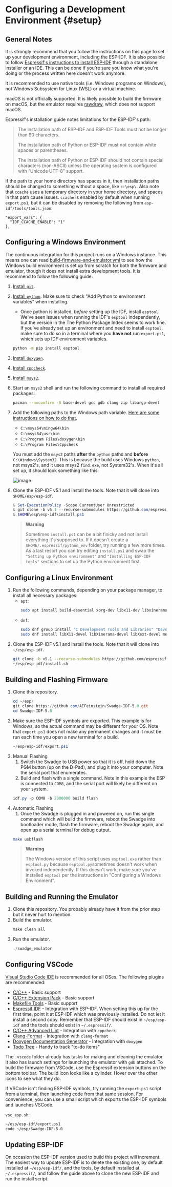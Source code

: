 # Configuring a Development Environment {#setup}

## General Notes

It is strongly recommend that you follow the instructions on this page to set up your development environment, including the ESP-IDF. It is also possible to follow [Espressif's instructions to install ESP-IDF](https://docs.espressif.com/projects/esp-idf/en/v5.1/esp32s2/get-started/index.html#installation) through a standalone installer or an IDE. This can be done if you're sure you know what you're doing or the process written here doesn't work anymore.

It is recommended to use native tools (i.e. Windows programs on Windows), not Windows Subsystem for Linux (WSL) or a virtual machine.

macOS is not officially supported. It is likely possible to build the firmware on macOS, but the emulator requires [rawdraw](https://github.com/cntools/rawdraw), which does not support macOS.

Espressif's installation guide notes limitations for the ESP-IDF's path:
> The installation path of ESP-IDF and ESP-IDF Tools must not be longer than 90 characters.
>
> The installation path of Python or ESP-IDF must not contain white spaces or parentheses.
>
> The installation path of Python or ESP-IDF should not contain special characters (non-ASCII) unless the operating system is configured with “Unicode UTF-8” support.

If the path to your home directory has spaces in it, then installation paths should be changed to something without a space, like `c:\esp\`. Also note that `ccache` uses a temporary directory in your home directory, and spaces in that path cause issues. `ccache` is enabled by default when running `export.ps1`, but it can be disabled by removing the following from `esp-idf/tools/tools.json`:
```
"export_vars": {
  "IDF_CCACHE_ENABLE": "1"
},
```

## Configuring a Windows Environment

The continuous integration for this project runs on a Windows instance. This means one can read [build-firmware-and-emulator.yml](https://github.com/AEFeinstein/Swadge-IDF-5.0/blob/main/.github/workflows/build-firmware-and-emulator.yml) to see how the Windows build environment is set up from scratch for both the firmware and emulator, though it does not install extra development tools. It is recommend to follow the following guide.

1. [Install `git`](https://git-scm.com/download/win).
2. [Install `python`](https://www.python.org/downloads/). Make sure to check "Add Python to environment variables" when installing.
    * Once python is installed, _before_ setting up the IDF, install `esptool`. We've seen issues when running the IDF's `esptool` independently, but the version in the The Python Package Index seems to work fine. If you've already set up an environment and need to install `esptool`, make sure to do so in a terminal where you **have not** run `export.ps1`, which sets up IDF environment variables.
    ```bash
    python -m pip install esptool
    ```
3. [Install `doxygen`](https://www.doxygen.nl/download.html).
4. [Install `cppcheck`](https://cppcheck.sourceforge.io/).
5. [Install `msys2`](https://www.msys2.org/).
6. Start an `msys2` shell and run the following command to install all required packages:
    ```bash
    pacman --noconfirm -S base-devel gcc gdb clang zip libargp-devel
    ```
7. Add the following paths to the Windows path variable. [Here are some instructions on how to do that](https://www.architectryan.com/2018/03/17/add-to-the-path-on-windows-10/).
    * `C:\msys64\mingw64\bin`
    * `C:\msys64\usr\bin`
    * `C:\Program Files\doxygen\bin` 
    * `C:\Program Files\Cppcheck`
    
    You must add the `msys2` paths **after** the `python` paths and **before** `C:\Windows\System32`. This is because the build uses Windows `python`, not msys2's, and it uses msys2 `find.exe`, not System32's. When it's all set up, it should look something like this:
    
    ![image](https://user-images.githubusercontent.com/231180/224911026-0c6b1063-e4f2-4671-a804-bce004085a3a.png)

8. Clone the ESP-IDF v5.1 and install the tools. Note that it will clone into `$HOME/esp/esp-idf`.
    ```powershell
    & Set-ExecutionPolicy -Scope CurrentUser Unrestricted
    & git clone -b v5.1 --recurse-submodules https://github.com/espressif/esp-idf.git $HOME/esp/esp-idf
    & $HOME\esp\esp-idf\install.ps1
    ```
    > **Warning**
    >
    > Sometimes `install.ps1` can be a bit finicky and not install everything it's supposed to. If it doesn't create a `$HOME/.espressif/python_env` folder, try running a few more times. As a last resort you can try editing `install.ps1` and swap the `"Setting up Python environment"` and `"Installing ESP-IDF tools"` sections to set up the Python environment first.

## Configuring a Linux Environment

1. Run the following commands, depending on your package manager, to install all necessary packages:
    * `apt`:
        ```bash
        sudo apt install build-essential xorg-dev libx11-dev libxinerama-dev libxext-dev mesa-common-dev libglu1-mesa-dev libasound2-dev libpulse-dev libasan8 clang-format cppcheck doxygen python3 python3-pip python3-venv cmake libusb-1.0-0-dev
        ```
    * `dnf`:
        ```bash
        sudo dnf group install "C Development Tools and Libraries" "Development Tools"
        sudo dnf install libX11-devel libXinerama-devel libXext-devel mesa-libGLU-devel alsa-lib-devel pulseaudio-libs-devel libudev-devel cmake libasan8 clang-format cppcheck doxygen python3 python3-pip python3-venv cmake libusb-1.0-0-dev
        ```
2. Clone the ESP-IDF v5.1 and install the tools. Note that it will clone into `~/esp/esp-idf`.
    ```bash
    git clone -b v5.1 --recurse-submodules https://github.com/espressif/esp-idf.git ~/esp/esp-idf
    ~/esp/esp-idf/install.sh
    ```

## Building and Flashing Firmware

1. Clone this repository.
    ```powershell
    cd ~/esp/
    git clone https://github.com/AEFeinstein/Swadge-IDF-5.0.git
    cd Swadge-IDF-5.0
    ```
2. Make sure the ESP-IDF symbols are exported. This example is for Windows, so the actual command may be different for your OS. Note that `export.ps1` does not make any permanent changes and it must be run each time you open a new terminal for a build.
    ```powershell
    ~/esp/esp-idf/export.ps1
    ```
3. Manual Flashing
    1. Switch the Swadge to USB power so that it is off, hold down the PGM button (up on the D-Pad), and plug it into your computer. Note the serial port that enumerates.
    2. Build and flash with a single command. Note in this example the ESP is connected to `COM8`, and the serial port will likely be different on your system.
    ```powershell
    idf.py -p COM8 -b 2000000 build flash
    ```
4. Automatic Flashing
    1. Once the Swadge is plugged in and powered on, run this single command which will build the firmware, reboot the Swadge into bootloader mode, flash the firmware, reboot the Swadge again, and open up a serial terminal for debug output.
    ```bash
    make usbflash
    ```
    > **Warning**
    >
    > The Windows version of this script uses `esptool.exe` rather than `esptool.py` because `esptool.py`sometimes doesn't work when invoked independently. If this doesn't work, make sure you've installed `esptool` per the instructions in "Configuring a Windows Environment".

## Building and Running the Emulator

1. Clone this repository. You probably already have it from the prior step but it never hurt to mention.
2. Build the emulator.
    ```powershell
    make clean all
    ```
3. Run the emulator. 
   ```powershell
   ./swadge_emulator
   ```

## Configuring VSCode

[Visual Studio Code IDE](https://code.visualstudio.com/) is recommended for all OSes. The following plugins are recommended:
* [C/C++](https://marketplace.visualstudio.com/items?itemName=ms-vscode.cpptools) - Basic support
* [C/C++ Extension Pack](https://marketplace.visualstudio.com/items?itemName=ms-vscode.cpptools-extension-pack) - Basic support
* [Makefile Tools](https://marketplace.visualstudio.com/items?itemName=ms-vscode.makefile-tools) - Basic support
* [Espressif IDF](https://marketplace.visualstudio.com/items?itemName=espressif.esp-idf-extension) - Integration with ESP-IDF. When setting this up for the first time, point it at ESP-IDF which was previously installed. Do not let it install a second copy. Remember that ESP-IDF should exist in `~/esp/esp-idf` and the tools should exist in `~/.espressif/`.
* [C/C++ Advanced Lint](https://marketplace.visualstudio.com/items?itemName=jbenden.c-cpp-flylint) - Integration with `cppcheck`
* [Clang-Format](https://marketplace.visualstudio.com/items?itemName=xaver.clang-format) - Integration with `clang-format`
* [Doxygen Documentation Generator](https://marketplace.visualstudio.com/items?itemName=cschlosser.doxdocgen) - Integration with `doxygen`
* [Todo Tree](https://marketplace.visualstudio.com/items?itemName=Gruntfuggly.todo-tree) - Handy to track "to-do items"

The `.vscode` folder already has tasks for making and cleaning the emulator. It also has launch settings for launching the emulator with `gdb` attached. To build the firmware from VSCode, use the Espressif extension buttons on the bottom toolbar. The build icon looks like a cylinder. Hover over the other icons to see what they do.

If VSCode isn't finding ESP-IDF symbols, try running the `export.ps1` script from a terminal, then launching code from that same session. For convenience, you can use a small script which exports the ESP-IDF symbols and launches VSCode.

`vsc_esp.sh`:
```bash
~/esp/esp-idf/export.ps1
code ~/esp/Swadge-IDF-5.0
```

## Updating ESP-IDF

On occasion the ESP-IDF version used to build this project will increment. The easiest way to update ESP-IDF is to delete the existing one, by default installed at `~/esp/esp-idf/`, and the tools, by default installed at `~/.espressif/`, and follow the guide above to clone the new ESP-IDF and run the install script.
